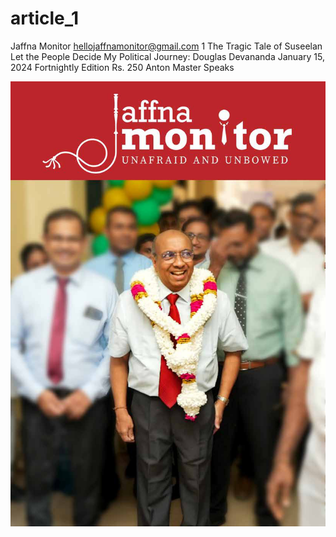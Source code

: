 # article_1

Jaffna Monitor
hellojaffnamonitor@gmail.com
1
The Tragic Tale 
of Suseelan
Let the People Decide 
My Political Journey: 
Douglas Devananda
January 15, 2024
Fortnightly Edition
Rs. 250
Anton 
Master 
Speaks

![p001_i1.jpg](images_out/001_article_1/p001_i1.jpg)

